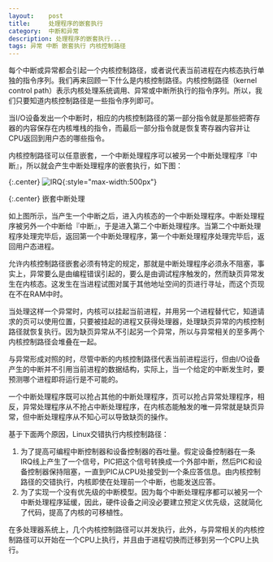 ```yaml
---
layout:    post
title:     处理程序的嵌套执行
category:  中断和异常
description: 处理程序的嵌套执行...
tags: 异常 中断 嵌套执行 内核控制路径
---
```

每个中断或异常都会引起一个内核控制路径，或者说代表当前进程在内核态执行单独的指令序列。我们再来回顾一下什么是内核控制路径。内核控制路径（kernel control path）表示内核处理系统调用、异常或中断所执行的指令序列。所以，我们只要知道内核控制路径是一些指令序列即可。

当I/O设备发出一个中断时，相应的内核控制路径的第一部分指令就是那些把寄存器的内容保存在内核堆栈的指令，而最后一部分指令就是恢复寄存器内容并让CPU返回到用户态的哪些指令。

内核控制路径可以任意嵌套，一个中断处理程序可以被另一个中断处理程序『中断』，所以就会产生中断处理程序的嵌套执行，如下图：

{:.center}
![IRQ](/blog/images/irq_loop.png){:style="max-width:500px"}

{:.center}
嵌套中断处理

如上图所示，当产生一个中断之后，进入内核态的一个中断处理程序。中断处理程序被另外一个中断给『中断』，于是进入第二个中断处理程序。当第二个中断处理程序处理完毕后，返回第一个中断处理程序，第一个中断处理程序处理完毕后，返回用户态进程。

允许内核控制路径嵌套必须有特定的规定，那就是中断处理程序必须永不阻塞，事实上，异常要么是由编程错误引起的，要么是由调试程序触发的，然而缺页异常发生在内核态。这发生在当进程试图对属于其他地址空间的页进行寻址，而这个页现在不在RAM中时。

当处理这样一个异常时，内核可以挂起当前进程，并用另一个进程替代它，知道请求的页可以使用位置，只要被挂起的进程又获得处理器，处理缺页异常的内核控制路径就恢复执行。因为缺页异常从不引起另一个异常，所以与异常相关的至多两个内核控制路径会堆叠在一起。

与异常形成对照的时，尽管中断的内核控制路径代表当前进程运行，但由I/O设备产生的中断并不引用当前进程的数据结构，实际上，当一个给定的中断发生时，要预测哪个进程即将运行是不可能的。

一个中断处理程序既可以抢占其他的中断处理程序，页可以抢占异常处理程序，相反，异常处理程序从不抢占中断处理程序，在内核态能触发的唯一异常就是缺页异常，但中断处理程序从不知心可以导致缺页的操作。

基于下面两个原因，Linux交错执行内核控制路径：

1. 为了提高可编程中断控制器和设备控制器的吞吐量。假定设备控制器在一条IRQ线上产生了一个信号，PIC把这个信号转换成一个外部中断，然后PIC和设备控制器保持阻塞，一直到PIC从CPU处接受到一个条应答信息。由内核控制路径的交错执行，内核即使在处理前一个中断，也能发送应答。
2. 为了实现一个没有优先级的中断模型。因为每个中断处理程序都可以被另一个中断处理程序延缓，因此，硬件设备之间没必要建立预定义优先级，这就简化了代码，提高了内核的可移植性。

在多处理器系统上，几个内核控制路径可以并发执行，此外，与异常相关的内核控制路径可以开始在一个CPU上执行，并且由于进程切换而迁移到另一个CPU上执行。
